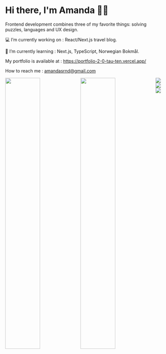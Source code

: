 # Hi there, I'm Amanda 👋🏻
Frontend development combines three of my favorite things: solving puzzles, languages and UX design.

💻 I’m currently working on : React/Next.js travel blog.

🧠 I’m currently learning : Next.js, TypeScript, Norwegian Bokmål.

My portfolio is available at : https://portfolio-2-0-tau-ten.vercel.app/

How to reach me : amandasrnd@gmail.com




<img align="left" width="47%" src="https://github-readme-stats.vercel.app/api?username=amandarondina&show_icons=true&theme=jolly&$PAT_1"  />

<img align="left" width="47%" src="https://github-readme-stats.vercel.app/api/top-langs/?username=amandarondina&layout=compact&$PAT_1" />



<a href="https://scrimba.com/certificate/uZY3NPfB/gfrontend" target="_blank" >
  <img src="https://img.shields.io/badge/scrimba-2B283A?style=for-the-badge&logo=scrimba&logoColor=white" /> 
</a>

<a href="https://www.linkedin.com/in/amandarondina/" target="_blank" >
  <img src="https://img.shields.io/badge/linkedin-%230077B5.svg?style=for-the-badge&logo=linkedin&logoColor=whit" /> 
</a>

<a href="mailto:contact.amandarondina@gmail.com" target="_blank" >
  <img src="https://img.shields.io/badge/Gmail-D14836?style=for-the-badge&logo=gmail&logoColor=white" />
  </a>
